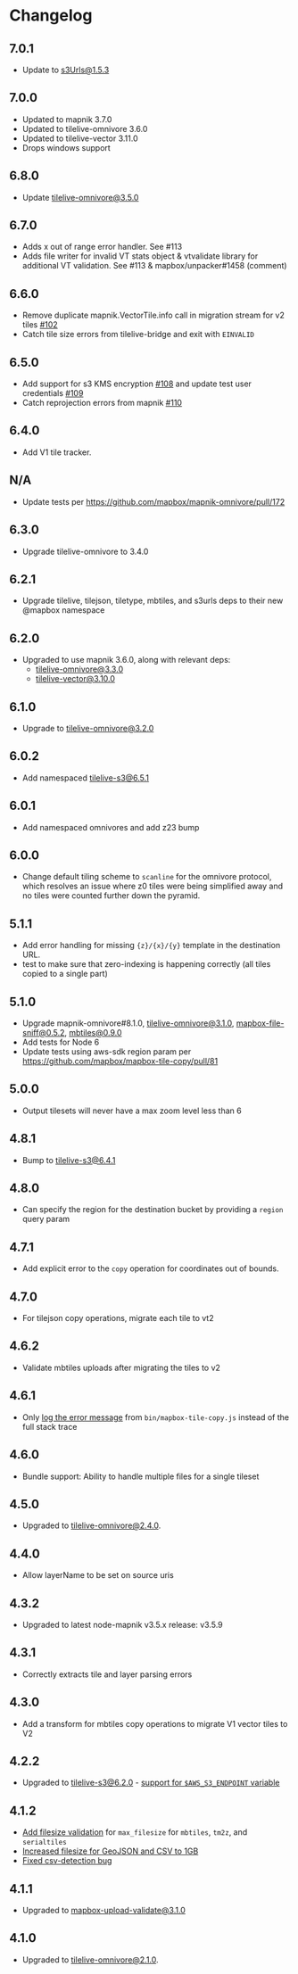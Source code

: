 # Changelog

## 7.0.1

- Update to s3Urls@1.5.3

## 7.0.0

- Updated to mapnik 3.7.0
- Updated to tilelive-omnivore 3.6.0
- Updated to tilelive-vector 3.11.0
- Drops windows support

## 6.8.0

- Update tilelive-omnivore@3.5.0

## 6.7.0

- Adds x out of range error handler. See #113
- Adds file writer for invalid VT stats object & vtvalidate library for additional VT validation. See #113 & mapbox/unpacker#1458 (comment)

## 6.6.0

- Remove duplicate mapnik.VectorTile.info call in migration stream for v2 tiles [#102](https://github.com/mapbox/mapbox-tile-copy/pull/102)
- Catch tile size errors from tilelive-bridge and exit with `EINVALID`

## 6.5.0

- Add support for s3 KMS encryption [#108](https://github.com/mapbox/mapbox-tile-copy/pull/108) and update test user credentials [#109](https://github.com/mapbox/mapbox-tile-copy/pull/109)
- Catch reprojection errors from mapnik [#110](https://github.com/mapbox/mapbox-tile-copy/pull/110)

## 6.4.0

- Add V1 tile tracker.

## N/A

- Update tests per https://github.com/mapbox/mapnik-omnivore/pull/172

## 6.3.0

- Upgrade tilelive-omnivore to 3.4.0

## 6.2.1

- Upgrade tilelive, tilejson, tiletype, mbtiles, and s3urls deps to their new @mapbox namespace

## 6.2.0

- Upgraded to use mapnik 3.6.0, along with relevant deps:
  - tilelive-omnivore@3.3.0
  - tilelive-vector@3.10.0

## 6.1.0

- Upgrade to tilelive-omnivore@3.2.0

## 6.0.2

- Add namespaced tilelive-s3@6.5.1

## 6.0.1

- Add namespaced omnivores and add z23 bump

## 6.0.0

- Change default tiling scheme to `scanline` for the omnivore protocol, which resolves an issue where z0 tiles were being simplified away and no tiles were counted further down the pyramid.

## 5.1.1

- Add error handling for missing `{z}/{x}/{y}` template in the destination URL.
- test to make sure that zero-indexing is happening correctly (all tiles copied to a single part)

## 5.1.0

- Upgrade mapnik-omnivore#8.1.0, tilelive-omnivore@3.1.0, mapbox-file-sniff@0.5.2, mbtiles@0.9.0
- Add tests for Node 6
- Update tests using aws-sdk region param per https://github.com/mapbox/mapbox-tile-copy/pull/81

## 5.0.0

- Output tilesets will never have a max zoom level less than 6

## 4.8.1

- Bump to tilelive-s3@6.4.1

## 4.8.0

- Can specify the region for the destination bucket by providing a `region` query param

## 4.7.1

- Add explicit error to the `copy` operation for coordinates out of bounds.

## 4.7.0

- For tilejson copy operations, migrate each tile to vt2

## 4.6.2

- Validate mbtiles uploads after migrating the tiles to v2

## 4.6.1

- Only [log the error message](https://github.com/mapbox/mapbox-tile-copy/pull/70) from `bin/mapbox-tile-copy.js` instead of the full stack trace

## 4.6.0

- Bundle support: Ability to handle multiple files for a single tileset

## 4.5.0

- Upgraded to tilelive-omnivore@2.4.0.

## 4.4.0

- Allow layerName to be set on source uris

## 4.3.2

- Upgraded to latest node-mapnik v3.5.x release: v3.5.9

## 4.3.1

- Correctly extracts tile and layer parsing errors

## 4.3.0

- Add a transform for mbtiles copy operations to migrate V1 vector tiles to V2

## 4.2.2

- Upgraded to tilelive-s3@6.2.0 - [support for `$AWS_S3_ENDPOINT` variable](https://github.com/mapbox/tilelive-s3/pull/79)

## 4.1.2

- [Add filesize validation](https://github.com/mapbox/mapbox-upload-limits/pull/5) for `max_filesize` for `mbtiles`, `tm2z`, and `serialtiles`
- [Increased filesize for GeoJSON and CSV to 1GB](https://github.com/mapbox/mapbox-upload-limits/pull/7)
- [Fixed csv-detection bug](https://github.com/mapbox/mapbox-file-sniff/pull/37/files)

## 4.1.1

- Upgraded to mapbox-upload-validate@3.1.0

## 4.1.0

- Upgraded to tilelive-omnivore@2.1.0.
